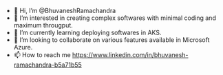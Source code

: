- 👋 Hi, I’m @BhuvaneshRamachandra
- 👀 I’m interested in creating complex softwares with minimal coding and maximum througput.
- 🌱 I’m currently learning deploying softwares in AKS.
- 💞️ I’m looking to collaborate on various features available in Microsoft Azure.
- 📫 How to reach me https://www.linkedin.com/in/bhuvanesh-ramachandra-b5a71b55

<!---
BhuvaneshRamachandra/BhuvaneshRamachandra is a ✨ special ✨ repository because its `README.md` (this file) appears on your GitHub profile.
You can click the Preview link to take a look at your changes.
--->
